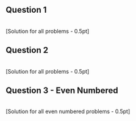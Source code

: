 ## Question 1
<br>[Solution for all problems - 0.5pt]

## Question 2
<br>[Solution for all problems - 0.5pt]

## Question 3 - Even Numbered
<br>[Solution for all even numbered problems - 0.5pt]
